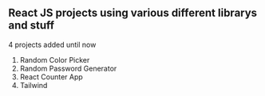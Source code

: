## React JS projects using various different librarys and stuff

4 projects added until now

1. Random Color Picker
2. Random Password Generator
3. React Counter App
4. Tailwind
